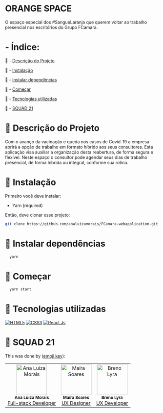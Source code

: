 # ORANGE SPACE

O espaço especial dos #SangueLaranja que querem voltar ao trabalho presencial nos escritórios do Grupo FCamara.


# - Índice:

<a name="ancor"></a>
:pushpin: - [Descrição do Projeto](#ancor1)

:pushpin: - [Instalação](#ancor2)

:pushpin: - [Instalar dependências](#ancor3)

:pushpin: - [Começar](#ancor4)

:pushpin: - [Tecnologias utilizadas](#ancor5)

:pushpin: - [SQUAD 21](#ancor6)

<a id="ancor1"></a>
# :speech_balloon: Descrição do Projeto

  Com o avanço da vacinação e queda nos casos de Covid-19 a empresa abrirá a opção de trabalho em formato híbrido aos seus consultores. Esta aplicação visa auxiliar a organização desta reabertura, de forma segura e flexível. Neste espaço o consultor pode agendar seus dias de trabalho presencial, de forma híbrida ou integral, conforme sua rotina.

<a id="ancor2"></a>
# :speech_balloon: Instalação

Primeiro você deve instalar:

- Yarn (required)

Então, deve clonar esse projeto:

```bash
git clone https://github.com/analuizamorais/FCamara-webapplication.git
```

<a id="ancor3"></a>
# :speech_balloon: Instalar dependências

```bash
  yarn
```

<a id="ancor4"></a>
# :speech_balloon: Começar

```bash
  yarn start
```

<a id="ancor5"></a>

# :speech_balloon: Tecnologias utilizadas

[![HTML5](https://img.shields.io/badge/Html-orange?style=for-the-badge&logo=Html5&logoColor=ffffff)](#)
[![CSS3](https://img.shields.io/badge/css-blue?style=for-the-badge&logo=Css3&logoColor=ffffff)](#)
[![React.Js](https://img.shields.io/badge/React.Js-blue?style=for-the-badge&logo=React&logoColor=ffffff)](#)

# :speech_balloon: SQUAD 21

This was done by ([emoji key](https://allcontributors.org/docs/en/emoji-key)):

<!-- ALL-CONTRIBUTORS-LIST:START - Do not remove or modify this section -->
<!-- prettier-ignore-start -->
<!-- markdownlint-disable -->
<table>
  <tr>
    <td align="center"><img src="https://avatars.githubusercontent.com/u/80929132?v=4" width="100px;" alt="Ana Luiza Morais"/><br /><sub><b>Ana Luiza Morais</b></sub></a><br /><a href="https://www.linkedin.com/in/analuizamorais/" title="LinkedIn">Full-stack Developer</a></td>
    <td align="center"><img src="https://media-exp1.licdn.com/dms/image/D4E35AQFM2q6M0UE5iw/profile-framedphoto-shrink_800_800/0/1622925276532?e=1631847600&v=beta&t=Lw25-RUrwrMCLNk8Pet0lQ0HZugRQdFFuG_pIZFJLxA" width="100px;" alt="Maíra Soares"/><br /><sub><b>Maíra Soares</b></sub></a><br /><a href="https://www.linkedin.com/in/mairalsoares/" title="LinkedIn">UX Designer</a></td>
    <td align="center"><img src="https://th.bing.com/th/id/R.4b1bb228bf826befdb5e9d530b8738fa?rik=S8WWdffVARYPsg&pid=ImgRaw&r=0" width="100px;" alt="Breno Lyra"/><br /><sub><b>Breno Lyra</b></sub></a><br /><a href="https://www.linkedin.com/in/analuizamorais/" title="LinkedIn">UX Developer</a></td>
  </tr>
</table>
